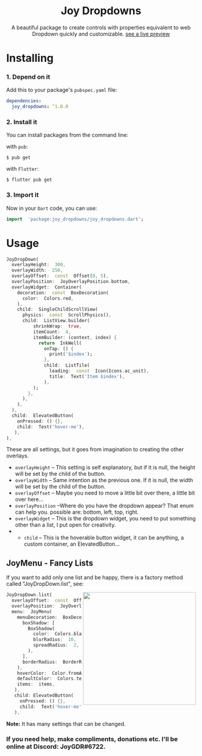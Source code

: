 <br />
<h1 align="center">Joy Dropdowns</h1>

<p align="center">A beautiful package to create controls with properties equivalent to web Dropdown quickly and customizable. <a href="#">see a live preview</a></p>

# Installing

### 1. Depend on it

Add this to your package's `pubspec.yaml` file:

```yaml
dependencies:
  joy_dropdowns: ^1.0.0
```

### 2. Install it

You can install packages from the command line:

with `pub`:

```
$ pub get
```

with `Flutter`:

```
$ flutter pub get
```

### 3. Import it

Now in your `Dart` code, you can use:

```dart
import  'package:joy_dropdowns/joy_dropdowns.dart';
```

# Usage
```dart
JoyDropDown(
  overlayHeight:  300,
  overlayWidth:  250,
  overlayOffset:  const  Offset(0, 5),
  overlayPosition:  JoyOverlayPosition.bottom,
  overlayWidget:  Container(
    decoration:  const  BoxDecoration(
      color:  Colors.red,
	),
    child:  SingleChildScrollView(
      physics:  const  ScrollPhysics(),
	  child:  ListView.builder(
          shrinkWrap:  true,
          itemCount:  4,
          itemBuilder: (context, index) {
		    return  InkWell(
		      onTap: () {
		        print('$index');
			  },
              child:  ListTile(
                leading:  const  Icon(Icons.ac_unit),
                title:  Text('Item $index'),
              ),
          );
        },
      ),
    ),
  ),
  child:  ElevatedButton(
    onPressed: () {},
    child:  Text('hover-me'),
   ),
),
```

These are all settings, but it goes from imagination to creating the other overlays.

- `overlayHeight` – This setting is self explanatory, but if it is null, the height will be set by the child of the button.
- `overlayWidth` – Same intention as the previous one. If it is null, the width will be set by the child of the button.
- `overlayOffset` – Maybe you need to move a little bit over there, a little bit over here...
- `overlayPosition` –Where do you have the dropdown appear? That enum can help you. possible are: bottom, left, top, right.
- `overlayWidget` – This is the dropdown widget, you need to put something other than a list, I put open for creativity.
- - `child` – This is the hoverable button widget, it can be anything, a custom container, an ElevatedButton...


## JoyMenu - Fancy Lists

If you want to add only one list and be happy,  there is a factory method 
called "JoyDropDown.list", see:

<img src="https://i.imgur.com/U66W1fQ.png" align = "right" height = "300px">

```dart
JoyDropDown.list(
  overlayOffset:  const  Offset(0, 5),
  overlayPosition:  JoyOverlayPosition.bottom,
  menu:  JoyMenu(
    menuDecoration:  BoxDecoration(
      boxShadow: [
        BoxShadow(
          color:  Colors.black.withOpacity(0.5),
          blurRadius:  10,
          spreadRadius:  2,
        ),
      ],
      borderRadius:  BorderRadius.circular(10),
    ),
	hoverColor:  Color.fromARGB(255, 0, 116, 104),
	defaultColor:  Colors.teal,
	items:  items,
   ),
   child: ElevatedButton(
     onPressed: () {},
     child:  Text('hover-me'),
   ),
```

**Note:** It has many settings that can be changed. 
### If you need help, make compliments, donations etc. I'll be online at Discord: JoyGDR#6722.